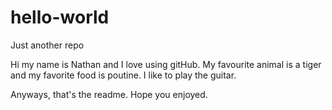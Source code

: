 # hello-world
Just another repo

Hi my name is Nathan and I love using gitHub. 
My favourite animal is a tiger and my favorite food is poutine. 
I like to play the guitar.

Anyways, that's the readme. Hope you enjoyed.
